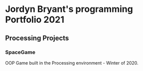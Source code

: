 # Jordyn Bryant's programming Portfolio 2021

## Processing Projects

### SpaceGame
OOP Game built in the Processing environment - Winter of 2020.
